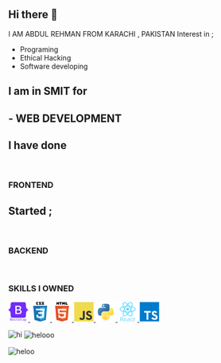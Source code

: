 <h2>Hi there 👋 </h2>

I AM ABDUL REHMAN FROM KARACHI , PAKISTAN
 Interest in ;
- Programing
- Ethical Hacking
- Software developing

<h2>I am in SMIT for </h2>
<h2>
- WEB DEVELOPMENT
</h2>
<h2>I have done
</h2> <br>
<h3>FRONTEND
<br>
<h2>Started ;</h2>
 <br>
<h3>BACKEND</h3>
<br>


<h3 align="left">SKILLS I OWNED</h3>
<p align="left"> <a href="https://getbootstrap.com" target="_blank" rel="noreferrer"> <img src="https://raw.githubusercontent.com/devicons/devicon/master/icons/bootstrap/bootstrap-plain-wordmark.svg" alt="bootstrap" width="40" height="40"/> </a> <a href="https://www.w3schools.com/css/" target="_blank" rel="noreferrer"> <img src="https://raw.githubusercontent.com/devicons/devicon/master/icons/css3/css3-original-wordmark.svg" alt="css3" width="40" height="40"/> </a> <a href="https://www.w3.org/html/" target="_blank" rel="noreferrer"> <img src="https://raw.githubusercontent.com/devicons/devicon/master/icons/html5/html5-original-wordmark.svg" alt="html5" width="40" height="40"/> </a>  <a href="https://developer.mozilla.org/en-US/docs/Web/JavaScript" target="_blank" rel="noreferrer"> <img src="https://raw.githubusercontent.com/devicons/devicon/master/icons/javascript/javascript-original.svg" alt="javascript" width="40" height="40"/> </a> <a href="https://nodejs.org" target="_blank" rel="noreferrer"> <img src="https://raw.githubusercontent.com/devicons/devicon/master/icons/python/python-original.svg" alt="python" width="40" height="40"/> </a> <a href="https://reactjs.org/" target="_blank" rel="noreferrer"> <img src="https://raw.githubusercontent.com/devicons/devicon/master/icons/react/react-original-wordmark.svg" alt="react" width="40" height="40"/> </a> <a href="https://www.typescriptlang.org/" target="_blank" rel="noreferrer"> <img src="https://raw.githubusercontent.com/devicons/devicon/master/icons/typescript/typescript-original.svg" alt="typescript" width="40" height="40"/> </a> </p>
<p><img align="left" src="https://github-readme-stats.vercel.app/api/top-langs?username=mohsinalimughal&show_icons=true&locale=en&layout=compact" alt="hi" /></p>

<p>&nbsp;<img align="center" src="https://github-readme-stats.vercel.app/api?username=abdulrehmanrao9960arr&show_icons=true&locale=en" alt="helooo" /></p>

<p><img align="center" src="https://github-readme-streak-stats.herokuapp.com/?user=abdulrehmanrao9960arr&" alt="heloo" /></p>
